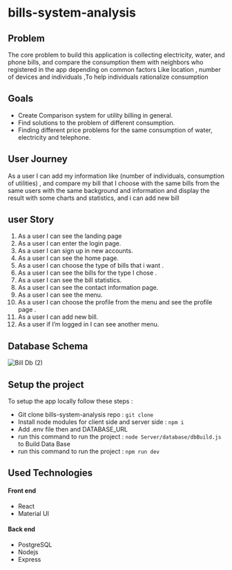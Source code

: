 # bills-system-analysis

## Problem

The core problem to build this application is collecting electricity, water, and phone bills, and compare the consumption them with neighbors who registered in the app depending on common factors Like location , number of devices and individuals ,To help individuals rationalize consumption

## Goals

- Create Comparison system for utility billing in general.
- Find solutions to the problem of different consumption.
- Finding different price problems for the same consumption of water, electricity and telephone.

## User Journey

As a user I can add my information like (number of individuals, consumption of utilities) , and compare my bill that I choose with the same bills from the same users with the same background and information and display the result with some charts and statistics, and i can add new bill

## user Story

1. As a user I can see the landing page
2. As a user I can enter the login page.
3. As a user I can sign up in new accounts.
4. As a user I can see the home page.
5. As a user I can choose the type of bills that i want .
6. As a user I can see the bills for the type I chose .
7. As a user I can see the bill statistics.
8. As a user I can see the contact information page.
9. As a user I can see the menu.
10. As a user I can choose the profile from the menu and see the profile page .
11. As a user I can add new bill.
12. As a user if I’m logged in I can see another menu.

## Database Schema

![Bill Db  (2)](https://user-images.githubusercontent.com/7718220/86216726-28efba80-bb87-11ea-8492-1a0e1b41980e.jpg)

## Setup the project

To setup the app locally follow these steps :

- Git clone bills-system-analysis repo : `git clone`
- Install node modules for client side and server side : `npm i`
- Add .env file then and DATABASE_URL
- run this command to run the project : `node Server/database/dbBuild.js` to Build Data Base
- run this command to run the project : `npm run dev`

## Used Technologies

<h4>Front end</h4>
<ul>
<li>React</li>
<li>Material UI</li>
</ul>
<h4>Back end</h4>
<ul>
<li>PostgreSQL</li>
<li>Nodejs</li>
<li>Express</li>
</ul>
